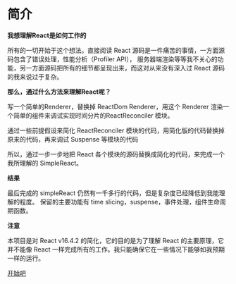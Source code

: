 # 简介

**我想理解React是如何工作的**

所有的一切开始于这个想法。直接阅读 React 源码是一件痛苦的事情，一方面源码包含了错误处理，性能分析（Profiler API），
服务器端渲染等等我不关心的功能，另一方面源码把所有的细节都呈现出来，而这对从来没有深入过 React 源码的我来说过于复杂。

**那么，通过什么方法来理解React呢？**

写一个简单的Renderer，替换掉 ReactDom Renderer，用这个 Renderer 渲染一个简单的组件来调试实现时间分片的ReactReconciler 模块。

通过一些前提假设来简化 ReactReconciler 模块的代码，用简化版的代码替换掉原来的代码，再来调试 Suspense 等模块的代码

所以，通过一步一步地把 React 各个模块的源码替换成简化的代码，来完成一个我所理解的 SimpleReact。

**结果**

最后完成的 simpleReact 仍然有一千多行的代码，但是复杂度已经降低到我能理解的程度。
保留的主要功能有 time slicing，suspense，事件处理，组件生命周期函数。

**注意**

本项目是对 React v16.4.2 的简化，它的目的是为了理解 React 的主要原理，它并不能像 React 一样完成所有的工作。我只能确保它在一些情况下能够如我预期一样的运行。

[开始吧](CustomRenderer.md)
